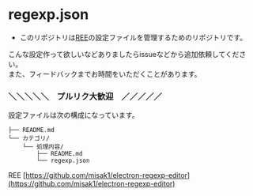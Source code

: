 # regexp.json

- このリポジトリは[REE](https://github.com/misak1/electron-regexp-editor)の設定ファイルを管理するためのリポジトリです。

こんな設定作って欲しいなどありましたらissueなどから追加依頼してください。  
また、フィードバックまでお時間をいただくことがあります。

### ＼＼＼＼＼　プルリク大歓迎　／／／／／

設定ファイルは次の構成になっています。

```
├── README.md
└── カテゴリ/
    └── 処理内容/
        ├── README.md
        └── regexp.json
```


REE [https://github.com/misak1/electron-regexp-editor](https://github.com/misak1/electron-regexp-editor)